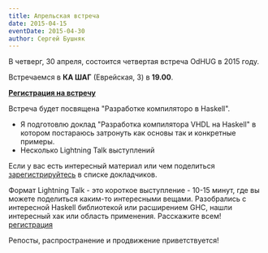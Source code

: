 ```yaml
---
title: Апрельская встреча
date: 2015-04-15
eventDate: 2015-04-30
author: Сергей Бушняк
---
```


В четверг, 30 апреля, состоится четвертая встреча OdHUG в 2015 году.

Встречаемся в **КА ШАГ** (Еврейская, 3) в **19.00**.

[**Регистрация на встречу**](https://docs.google.com/forms/d/1HXNwr3QA_ySa4GgqMtfZLmhwELPH-_eFB-X6xiJ-Hkc/viewform)

Встреча будет посвящена "Разработке компиляторо в Haskell". 

- Я подготовлю доклад "Разработка компилятора VHDL на Haskell" в котором постараюсь затронуть как основы так и конкретные примеры.
- Несколько Lightning Talk выступлений

Если у вас есть интересный материал или чем поделиться [зарегистрируйтесь](https://docs.google.com/forms/d/1X52TCJ2yar8EP9O9E3GMqOreMLO9H631X_gGQeueAA8/) в списке докладчиков.

Формат Lightning Talk - это короткое выступление - 10-15 минут, где вы можете поделиться каким-то интересными вещами. Разобрались с интересной Haskell библиотекой или расширением GHC, нашли интересный хак или область применения. Расскажите всем! [регистрация](https://docs.google.com/forms/d/11UjvTaux2CbhnZinpUfhYo5VweyUFsHVFmWG0QYXj58/viewform)

Репосты, распространение и продвижение приветствуется!


